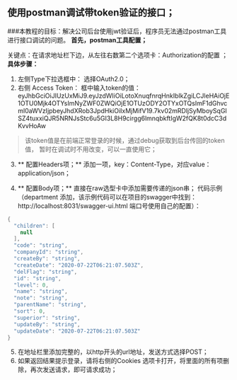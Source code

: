 ## 使用postman调试带token验证的接口；
###本教程的目标：解决公司后台使用jwt验证后，程序员无法通过postman工具进行接口调试的问题。
 **首先，postman工具配置；**

关键点：在请求地址栏下边，从左往右数第二个选项卡：Authorization的配置 ； 
 __具体步骤：__ 
1. 左侧Type下拉选框中： 选择OAuth2.0； 
2. 右侧 Access Token： 框中输入token的值：eyJhbGciOiJIUzUxMiJ9.eyJzdWIiOiLotoXnuqfnrqHnkIblkZgiLCJleHAiOjE1OTU0Mjk4OTYsImNyZWF0ZWQiOjE1OTUzODY2OTYxOTQsImF1dGhvcml0aWVzIjpbeyJhdXRob3JpdHkiOiIxMjMifV19.7kv02mRDljSyMboySqGISZ4tuxxiQJR5NRNJsStc6u5GI3L8H9cirgg6lmnqbkftIgW2fQK8t0dcC3dKvvHoAw 
> 该token值是在前端正常登录的时候，通过debug获取到后台传回的token值，
暂时在调试时不用改变，可以一直使用它；
 
3. ** 配置Headers项；** 
添加一项，key：Content-Type，对应value：application/json； 

 
4. ** 配置Body项；** 
 直接在raw选型卡中添加需要传递的json串； 
代码示例（department 添加，该示例代码可以在项目的swagger中找到： http://localhost:8031/swagger-ui.html 端口号使用自己的配置）：
```java
{
  "children": [
    null
  ],
  "code": "string",
  "companyId": "string",
  "createBy": "string",
  "createDate": "2020-07-22T06:21:07.503Z",
  "delFlag": "string",
  "id": "string",
  "level": 0,
  "name": "string",
  "note": "string",
  "parentName": "string",
  "sort": 0,
  "superior": "string",
  "updateBy": "string",
  "updateDate": "2020-07-22T06:21:07.503Z"
}
```
5. 在地址栏里添加完整的，以http开头的url地址，发送方式选择POST；
6. 如果返回结果提示登录，请将右侧的Cookies 选项卡打开，将里面的所有项删除，再次发送请求，即可请求成功；